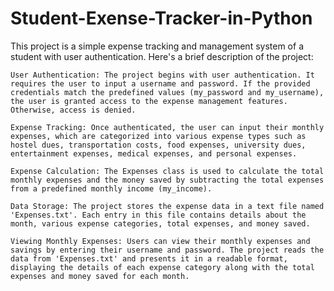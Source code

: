 # Student-Exense-Tracker-in-Python
This project is a simple expense tracking and management system of a student with user authentication. Here's a brief description of the project:

    User Authentication: The project begins with user authentication. It requires the user to input a username and password. If the provided credentials match the predefined values (my_password and my_username), the user is granted access to the expense management features. Otherwise, access is denied.

    Expense Tracking: Once authenticated, the user can input their monthly expenses, which are categorized into various expense types such as hostel dues, transportation costs, food expenses, university dues, entertainment expenses, medical expenses, and personal expenses.

    Expense Calculation: The Expenses class is used to calculate the total monthly expenses and the money saved by subtracting the total expenses from a predefined monthly income (my_income).

    Data Storage: The project stores the expense data in a text file named 'Expenses.txt'. Each entry in this file contains details about the month, various expense categories, total expenses, and money saved.

    Viewing Monthly Expenses: Users can view their monthly expenses and savings by entering their username and password. The project reads the data from 'Expenses.txt' and presents it in a readable format, displaying the details of each expense category along with the total expenses and money saved for each month.
